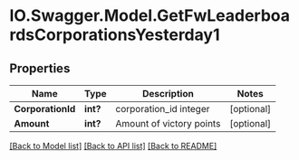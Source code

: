# IO.Swagger.Model.GetFwLeaderboardsCorporationsYesterday1
## Properties

Name | Type | Description | Notes
------------ | ------------- | ------------- | -------------
**CorporationId** | **int?** | corporation_id integer | [optional] 
**Amount** | **int?** | Amount of victory points | [optional] 

[[Back to Model list]](../README.md#documentation-for-models) [[Back to API list]](../README.md#documentation-for-api-endpoints) [[Back to README]](../README.md)

